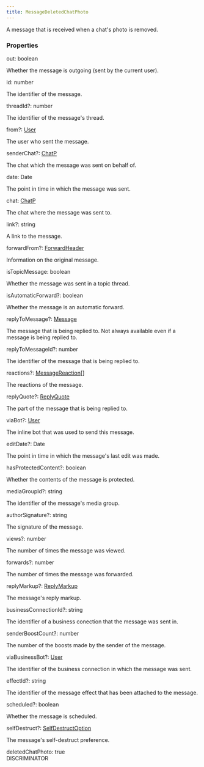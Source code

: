 ```yaml
---
title: MessageDeletedChatPhoto
---
```


A message that is received when a chat's photo is removed.

### Properties

<div class="flex flex-col gap-3"><div><div class="flex gap-2"><div class="font-mono p" id="p_out" data-anchor><span class="font-bold">out</span><span class="opacity-50">:</span> <span>boolean</span></div></div><div class="pl-3"><div class="no-margin">

Whether the message is outgoing (sent by the current user).

</div></div></div><div><div class="flex gap-2"><div class="font-mono p" id="p_id" data-anchor><span class="font-bold">id</span><span class="opacity-50">:</span> <span>number</span></div></div><div class="pl-3"><div class="no-margin">

The identifier of the message.

</div></div></div><div><div class="flex gap-2"><div class="font-mono p" id="p_threadId" data-anchor><span class="font-bold">threadId</span><span class="opacity-50"><span title="Optional" class="cursor-help">?</span>:</span> <span>number</span></div></div><div class="pl-3"><div class="no-margin">

The identifier of the message's thread.

</div></div></div><div><div class="flex gap-2"><div class="font-mono p" id="p_from" data-anchor><span class="font-bold">from</span><span class="opacity-50"><span title="Optional" class="cursor-help">?</span>:</span> <a href="/types/user"  >User</a></div></div><div class="pl-3"><div class="no-margin">

The user who sent the message.

</div></div></div><div><div class="flex gap-2"><div class="font-mono p" id="p_senderChat" data-anchor><span class="font-bold">senderChat</span><span class="opacity-50"><span title="Optional" class="cursor-help">?</span>:</span> <a href="/types/chatp"  >ChatP</a></div></div><div class="pl-3"><div class="no-margin">

The chat which the message was sent on behalf of.

</div></div></div><div><div class="flex gap-2"><div class="font-mono p" id="p_date" data-anchor><span class="font-bold">date</span><span class="opacity-50">:</span> <span href="/">Date</span></div></div><div class="pl-3"><div class="no-margin">

The point in time in which the message was sent.

</div></div></div><div><div class="flex gap-2"><div class="font-mono p" id="p_chat" data-anchor><span class="font-bold">chat</span><span class="opacity-50">:</span> <a href="/types/chatp"  >ChatP</a></div></div><div class="pl-3"><div class="no-margin">

The chat where the message was sent to.

</div></div></div><div><div class="flex gap-2"><div class="font-mono p" id="p_link" data-anchor><span class="font-bold">link</span><span class="opacity-50"><span title="Optional" class="cursor-help">?</span>:</span> <span>string</span></div></div><div class="pl-3"><div class="no-margin">

A link to the message.

</div></div></div><div><div class="flex gap-2"><div class="font-mono p" id="p_forwardFrom" data-anchor><span class="font-bold">forwardFrom</span><span class="opacity-50"><span title="Optional" class="cursor-help">?</span>:</span> <a href="/types/forwardheader"  >ForwardHeader</a></div></div><div class="pl-3"><div class="no-margin">

Information on the original message.

</div></div></div><div><div class="flex gap-2"><div class="font-mono p" id="p_isTopicMessage" data-anchor><span class="font-bold">isTopicMessage</span><span class="opacity-50">:</span> <span>boolean</span></div></div><div class="pl-3"><div class="no-margin">

Whether the message was sent in a topic thread.

</div></div></div><div><div class="flex gap-2"><div class="font-mono p" id="p_isAutomaticForward" data-anchor><span class="font-bold">isAutomaticForward</span><span class="opacity-50"><span title="Optional" class="cursor-help">?</span>:</span> <span>boolean</span></div></div><div class="pl-3"><div class="no-margin">

Whether the message is an automatic forward.

</div></div></div><div><div class="flex gap-2"><div class="font-mono p" id="p_replyToMessage" data-anchor><span class="font-bold">replyToMessage</span><span class="opacity-50"><span title="Optional" class="cursor-help">?</span>:</span> <a href="/types/message"  >Message</a></div></div><div class="pl-3"><div class="no-margin">

The message that is being replied to. Not always available even if a message is being replied to.

</div></div></div><div><div class="flex gap-2"><div class="font-mono p" id="p_replyToMessageId" data-anchor><span class="font-bold">replyToMessageId</span><span class="opacity-50"><span title="Optional" class="cursor-help">?</span>:</span> <span>number</span></div></div><div class="pl-3"><div class="no-margin">

The identifier of the message that is being replied to.

</div></div></div><div><div class="flex gap-2"><div class="font-mono p" id="p_reactions" data-anchor><span class="font-bold">reactions</span><span class="opacity-50"><span title="Optional" class="cursor-help">?</span>:</span> <a href="/types/messagereaction"  >MessageReaction</a><span class="opacity-50">[]</span></div></div><div class="pl-3"><div class="no-margin">

The reactions of the message.

</div></div></div><div><div class="flex gap-2"><div class="font-mono p" id="p_replyQuote" data-anchor><span class="font-bold">replyQuote</span><span class="opacity-50"><span title="Optional" class="cursor-help">?</span>:</span> <a href="/types/replyquote"  >ReplyQuote</a></div></div><div class="pl-3"><div class="no-margin">

The part of the message that is being replied to.

</div></div></div><div><div class="flex gap-2"><div class="font-mono p" id="p_viaBot" data-anchor><span class="font-bold">viaBot</span><span class="opacity-50"><span title="Optional" class="cursor-help">?</span>:</span> <a href="/types/user"  >User</a></div></div><div class="pl-3"><div class="no-margin">

The inline bot that was used to send this message.

</div></div></div><div><div class="flex gap-2"><div class="font-mono p" id="p_editDate" data-anchor><span class="font-bold">editDate</span><span class="opacity-50"><span title="Optional" class="cursor-help">?</span>:</span> <span href="/">Date</span></div></div><div class="pl-3"><div class="no-margin">

The point in time in which the message's last edit was made.

</div></div></div><div><div class="flex gap-2"><div class="font-mono p" id="p_hasProtectedContent" data-anchor><span class="font-bold">hasProtectedContent</span><span class="opacity-50"><span title="Optional" class="cursor-help">?</span>:</span> <span>boolean</span></div></div><div class="pl-3"><div class="no-margin">

Whether the contents of the message is protected.

</div></div></div><div><div class="flex gap-2"><div class="font-mono p" id="p_mediaGroupId" data-anchor><span class="font-bold">mediaGroupId</span><span class="opacity-50"><span title="Optional" class="cursor-help">?</span>:</span> <span>string</span></div></div><div class="pl-3"><div class="no-margin">

The identifier of the message's media group.

</div></div></div><div><div class="flex gap-2"><div class="font-mono p" id="p_authorSignature" data-anchor><span class="font-bold">authorSignature</span><span class="opacity-50"><span title="Optional" class="cursor-help">?</span>:</span> <span>string</span></div></div><div class="pl-3"><div class="no-margin">

The signature of the message.

</div></div></div><div><div class="flex gap-2"><div class="font-mono p" id="p_views" data-anchor><span class="font-bold">views</span><span class="opacity-50"><span title="Optional" class="cursor-help">?</span>:</span> <span>number</span></div></div><div class="pl-3"><div class="no-margin">

The number of times the message was viewed.

</div></div></div><div><div class="flex gap-2"><div class="font-mono p" id="p_forwards" data-anchor><span class="font-bold">forwards</span><span class="opacity-50"><span title="Optional" class="cursor-help">?</span>:</span> <span>number</span></div></div><div class="pl-3"><div class="no-margin">

The number of times the message was forwarded.

</div></div></div><div><div class="flex gap-2"><div class="font-mono p" id="p_replyMarkup" data-anchor><span class="font-bold">replyMarkup</span><span class="opacity-50"><span title="Optional" class="cursor-help">?</span>:</span> <a href="/types/replymarkup"  >ReplyMarkup</a></div></div><div class="pl-3"><div class="no-margin">

The message's reply markup.

</div></div></div><div><div class="flex gap-2"><div class="font-mono p" id="p_businessConnectionId" data-anchor><span class="font-bold">businessConnectionId</span><span class="opacity-50"><span title="Optional" class="cursor-help">?</span>:</span> <span>string</span></div></div><div class="pl-3"><div class="no-margin">

The identifier of a business conection that the message was sent in.

</div></div></div><div><div class="flex gap-2"><div class="font-mono p" id="p_senderBoostCount" data-anchor><span class="font-bold">senderBoostCount</span><span class="opacity-50"><span title="Optional" class="cursor-help">?</span>:</span> <span>number</span></div></div><div class="pl-3"><div class="no-margin">

The number of the boosts made by the sender of the message.

</div></div></div><div><div class="flex gap-2"><div class="font-mono p" id="p_viaBusinessBot" data-anchor><span class="font-bold">viaBusinessBot</span><span class="opacity-50"><span title="Optional" class="cursor-help">?</span>:</span> <a href="/types/user"  >User</a></div></div><div class="pl-3"><div class="no-margin">

The identifier of the business connection in which the message was sent.

</div></div></div><div><div class="flex gap-2"><div class="font-mono p" id="p_effectId" data-anchor><span class="font-bold">effectId</span><span class="opacity-50"><span title="Optional" class="cursor-help">?</span>:</span> <span>string</span></div></div><div class="pl-3"><div class="no-margin">

The identifier of the message effect that has been attached to the message.

</div></div></div><div><div class="flex gap-2"><div class="font-mono p" id="p_scheduled" data-anchor><span class="font-bold">scheduled</span><span class="opacity-50"><span title="Optional" class="cursor-help">?</span>:</span> <span>boolean</span></div></div><div class="pl-3"><div class="no-margin">

Whether the message is scheduled.

</div></div></div><div><div class="flex gap-2"><div class="font-mono p" id="p_selfDestruct" data-anchor><span class="font-bold">selfDestruct</span><span class="opacity-50"><span title="Optional" class="cursor-help">?</span>:</span> <a href="/types/selfdestructoption"  >SelfDestructOption</a></div></div><div class="pl-3"><div class="no-margin">

The message's self-destruct preference.

</div></div></div><div><div class="flex gap-2"><div class="font-mono p" id="p_deletedChatPhoto" data-anchor><span class="font-bold">deletedChatPhoto</span><span class="opacity-50">:</span> true</div><div class="flex items-center"><div class="bg-dbt px-1.5 rounded-md select-none text-fgt text-[10px]">DISCRIMINATOR</div></div></div></div></div>

